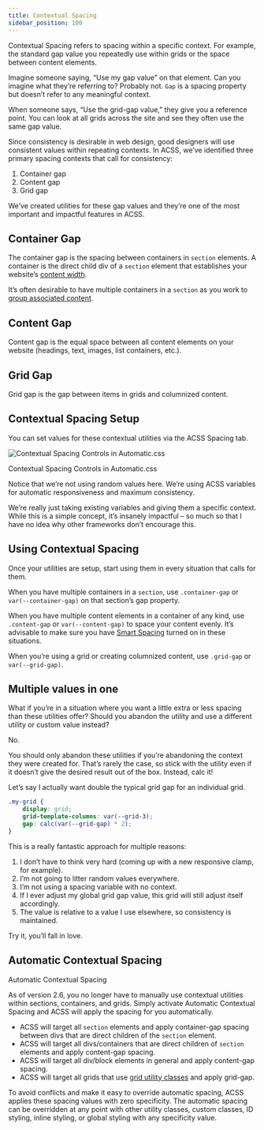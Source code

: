 ```yaml
---
title: Contextual Spacing
sidebar_position: 100
---
```


Contextual Spacing refers to spacing within a specific context. For example, the standard gap value you repeatedly use within grids or the space between content elements.

Imagine someone saying, “Use my gap value” on that element. Can you imagine what they’re referring to? Probably not. `Gap` is a spacing property but doesn’t refer to any meaningful context.

When someone says, “Use the grid-gap value,” they give you a reference point. You can look at all grids across the site and see they often use the same gap value.

Since consistency is desirable in web design, good designers will use consistent values within repeating contexts. In ACSS, we’ve identified three primary spacing contexts that call for consistency:

1.  Container gap
2.  Content gap
3.  Grid gap

We’ve created utilities for these gap values and they’re one of the most important and impactful features in ACSS.

## Container Gap

The container gap is the spacing between containers in `section` elements. A container is the direct child div of a `section` element that establishes your website’s [content width](https://automaticcss.com/docs/content-width/).

It’s often desirable to have multiple containers in a `section` as you work to [group associated content](https://youtu.be/ClWMNlBZMR4).

## Content Gap

Content gap is the equal space between all content elements on your website (headings, text, images, list containers, etc.).

## Grid Gap

Grid gap is the gap between items in grids and columnized content.

## Contextual Spacing Setup

You can set values for these contextual utilities via the ACSS Spacing tab.

![Contextual Spacing Controls in Automatic.css](https://automaticcss.com/wp-content/uploads/contextual-spacing-1024x823.jpg)

Contextual Spacing Controls in Automatic.css

Notice that we’re not using random values here. We’re using ACSS variables for automatic responsiveness and maximum consistency.

We’re really just taking existing variables and giving them a specific context. While this is a simple concept, it’s insanely impactful – so much so that I have no idea why other frameworks don’t encourage this.

## Using Contextual Spacing

Once your utilities are setup, start using them in every situation that calls for them.

When you have multiple containers in a `section`, use `.container-gap` or `var(--container-gap)` on that section’s gap property.

When you have multiple content elements in a container of any kind, use `.content-gap` or `var(--content-gap)` to space your content evenly. It’s advisable to make sure you have [Smart Spacing](https://automaticcss.com/docs/smart-spacing/) turned on in these situations.

When you’re using a grid or creating columnized content, use `.grid-gap` or `var(--grid-gap)`.

## Multiple values in one

What if you’re in a situation where you want a little extra or less spacing than these utilities offer? Should you abandon the utility and use a different utility or custom value instead?

No.

You should only abandon these utilities if you’re abandoning the context they were created for. That’s rarely the case, so stick with the utility even if it doesn’t give the desired result out of the box. Instead, calc it!

Let’s say I actually want double the typical grid gap for an individual grid.

```CSS
.my-grid {
    display: grid;
    grid-template-columns: var(--grid-3);
    gap: calc(var(--grid-gap) * 2);
}
```

This is a really fantastic approach for multiple reasons:

1.  I don’t have to think very hard (coming up with a new responsive clamp, for example).
2.  I’m not going to litter random values everywhere.
3.  I’m not using a spacing variable with no context.
4.  If I ever adjust my global grid gap value, this grid will still adjust itself accordingly.
5.  The value is relative to a value I use elsewhere, so consistency is maintained.

Try it, you’ll fall in love.

## Automatic Contextual Spacing

Automatic Contextual Spacing

As of version 2.6, you no longer have to manually use contextual utilities within sections, containers, and grids. Simply activate Automatic Contextual Spacing and ACSS will apply the spacing for you automatically.

- ACSS will target all `section` elements and apply container-gap spacing between divs that are direct children of the `section` element.
- ACSS will target all divs/containers that are direct children of `section` elements and apply content-gap spacing.
- ACSS will target all div/block elements in general and apply content-gap spacing.
- ACSS will target all grids that use [grid utility classes](https://automaticcss.com/docs/grid-classes-standard/) and apply grid-gap.

To avoid conflicts and make it easy to override automatic spacing, ACSS applies these spacing values with zero specificity. The automatic spacing can be overridden at any point with other utility classes, custom classes, ID styling, inline styling, or global styling with any specificity value.
